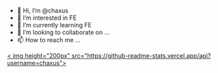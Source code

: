 - 👋 Hi, I’m @chaxus
- 👀 I’m interested in FE
- 🌱 I’m currently learning FE
- 💞️ I’m looking to collaborate on ...
- 📫 How to reach me ...

<!---
chaxus/chaxus is a ✨ special ✨ repository because its `README.md` (this file) appears on your GitHub profile.
You can click the Preview link to take a look at your changes.
--->
<a href=" " target="_back">
  < img height="200px" src="https://github-readme-stats.vercel.app/api?username=chaxus">
</a >
